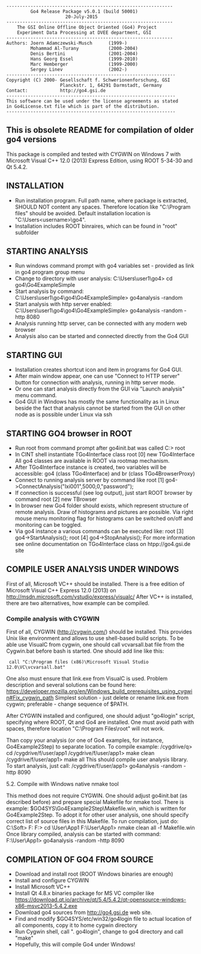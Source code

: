 ```
--------------------------------------------------------------
         Go4 Release Package v5.0.1 (build 50001)
                      20-July-2015
--------------------------------------------------------------
    The GSI Online Offline Object Oriented (Go4) Project
    Experiment Data Processing at DVEE department, GSI
--------------------------------------------------------------
Authors: Joern Adamczewski-Musch      (1999-)
         Mohammad Al-Turany           (2000-2004)
         Denis Bertini                (2001-2004)
         Hans Georg Essel             (1999-2010)
         Marc Hemberger               (1999-2000)
         Sergey Linev                 (2002-)
---------------------------------------------------------------
Copyright (C) 2000- Gesellschaft f. Schwerionenforschung, GSI
                    Planckstr. 1, 64291 Darmstadt, Germany
Contact:            http://go4.gsi.de
---------------------------------------------------------------
This software can be used under the license agreements as stated
in Go4License.txt file which is part of the distribution.
---------------------------------------------------------------
```

## This is obsolete README for compilation of older go4 versions

This package is compiled and tested with CYGWIN on Windows 7
with Microsoft Visual C++ 12.0 (2013) Express Edition,
using ROOT 5-34-30 and Qt 5.4.2.


## INSTALLATION

- Run installation program. Full path name, where package is extracted,
  SHOULD NOT content any spaces. Therefore location like
  "C:\Program files" should be avoided. Default installation
  location is "C:\Users\<username>\go4".
- Installation includes ROOT binraires, which can be found in "root" subfolder


##  STARTING ANALYSIS

- Run windows command prompt with go4 variables set - provided as link
  in go4 program group menu
- Change to directory with user analysis:
    C:\Users\user1\go4> cd go4\Go4ExampleSimple
- Start analysis by command:
    C:\Users\user1\go4\go4\Go4ExampleSimple> go4analysis -random
- Start analysis with http server enabled:
    C:\Users\user1\go4\go4\Go4ExampleSimple> go4analysis -random -http 8080
- Analysis running http server, can be connected with any modern web browser
- Analysis also can be started and connected directly from the Go4 GUI


##  STARTING GUI

- Installation creates shortcut icon and item in programs for Go4 GUI.
- After main window appear, one can use "Connect to HTTP server"
  button for connection with analysis, running in http server mode.
- Or one can start analysis directly from the GUI via
  "Launch analysis" menu command.
- Go4 GUI in Windows has mostly the same functionality as in Linux
  beside the fact that analysis cannot be started from the GUI on
  other node as is possible under Linux via ssh


##  STARTING GO4 browser in ROOT

- Run root from command prompt after go4init.bat was called
    C:\> root
- In CINT shell instantiate TGo4Interface class
    root [0] new TGo4Interface
  All go4 classes are available in ROOT via rootmap mechanism.
- After TGo4Interface instance is created, two variables will be accessible:
  go4 (class TGo4Interface) and br (class TGo4BrowserProxy)
- Connect to running analysis server by command like
    root [1] go4->ConnectAnalysis("lxi001",5000,0,"password");
- If connection is successful (see log output), just start ROOT
  browser by command
    root [2] new TBrowser
- In browser new Go4 folder should exists, which represent structure
  of remote analysis. Draw of histograms and pictures are possible.
  Via right mouse menu monitoring flag for histograms can be switched
  on/off and monitoring can be toggled.
- Via go4 instance a various commands can be executed like:
    root [3] go4->StartAnalysis();
    root [4] go4->StopAnalysis();
  For more information see online documentation on TGo4Interface class
  on htpp://go4.gsi.de site


##  COMPILE USER ANALYSIS UNDER WINDOWS

  First of all, Microsoft VC++ should be installed.
  There is a free edition of Microsoft Visual C++ Express 12.0 (2013) on
       http://msdn.microsoft.com/vstudio/express/visualc/
  After VC++ is installed, there are two alternatives,
  how example can be compiled.

### Compile analysis with CYGWIN

  First of all, CYGWIN (http://cygwin.com/) should be installed.
  This provides Unix like environment and allows to use shell-based
  build scripts. To be able use VisualC from cygwin, one should call
  vcvarsall.bat file from the Cygwin.bat before bash is started.
  One should add line like this:

     call "C:\Program files (x86)\Microsoft Visual Studio 12.0\VC\vcvarsall.bat"

  One also must ensure that link.exe from VisualC is used.
  Problem description and several solutions can be found here:
     https://developer.mozilla.org/en/Windows_build_prerequisites_using_cygwin#Fix_cygwin_path
  Simplest solution - just delete or rename link.exe from cygwin;
  preferable - change sequence of $PATH.

  After CYGWIN installed and configured, one should adjust "go4login" script,
  specifying where ROOT, Qt and Go4 are installed. One must avoid path with spaces,
  therefore location "C:\Program Files\root" will not work.

  Than copy your analysis (or one of Go4 examples, for instance, Go4Example2Step) to separate location.
  To compile example:
     /cygdrive/q> cd /cygdrive/f/user/app1
     /cygdrive/f/user/app1> make clean
     /cygdrive/f/user/app1> make all
  This should compile user analysis library. To start analysis, just call:
     /cygdrive/f/user/app1> go4analysis -random -http 8090

  5.2. Compile with Windows native nmake tool

  This method does not require CYGWIN. One should adjust go4init.bat
  (as described before) and prepare special Makefile for nmake tool.
  There is example: $GO4SYS\Go4Example2Step\Makefile.win, which
  is written for Go4Example2Step. To adopt it for other user analysis,
  one should specify correct list of source files in this Makefile.
  To run compilation, just do:
     C:\Soft\> F:
     F:\> cd \User\App1
     F:\User\App1> nmake clean all -f Makefile.win
  Once library compiled, analysis can be started with command:
     F:\User\App1> go4analysis -random -http 8090


## COMPILATION OF GO4 FROM SOURCE

- Download and install root (ROOT Windows binaries are enough)
- Install and configure CYGWIN
- Install Microsoft VC++
- Install Qt 4.8.x binaries package for MS VC compiler like
    https://download.qt.io/archive/qt/5.4/5.4.2/qt-opensource-windows-x86-msvc2013-5.4.2.exe
- Download go4 sources from http://go4.gsi.de web site.
- Find and modify $GO4SYS/etc/win32/go4login file to actual location of all
  components, copy it to home cygwin directory
- Run Cygwin shell, call ". go4login", change to go4 directory and call "make"
- Hopefully, this will compile Go4 under Windows!

